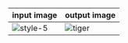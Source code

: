 | input image  | output image |
| ------------- | ------------- |
| ![style-5](https://user-images.githubusercontent.com/67019423/120035659-923caf80-c01c-11eb-816f-b7031e006390.png) | ![tiger](https://user-images.githubusercontent.com/67019423/120035684-99fc5400-c01c-11eb-8e49-dbea26d9ae45.PNG) |
